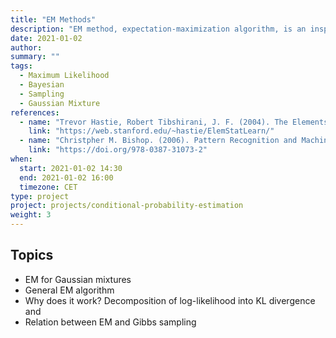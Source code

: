 ```yaml
---
title: "EM Methods"
description: "EM method, expectation-maximization algorithm, is an inspiring iterative method to find the log-likelihood by introducing some intermediate variable such as responsibility."
date: 2021-01-02
author:
summary: ""
tags:
  - Maximum Likelihood
  - Bayesian
  - Sampling
  - Gaussian Mixture
references:
  - name: "Trevor Hastie, Robert Tibshirani, J. F. (2004). The Elements of Statistical Learning (Vol. 99, Issue 466). Springer Science & Business Media."
    link: "https://web.stanford.edu/~hastie/ElemStatLearn/"
  - name: "Christpher M. Bishop. (2006). Pattern Recognition and Machine Learning."
    link: "https://doi.org/978-0387-31073-2"
when:
  start: 2021-01-02 14:30
  end: 2021-01-02 16:00
  timezone: CET
type: project
project: projects/conditional-probability-estimation
weight: 3
---
```


## Topics

- EM for Gaussian mixtures
- General EM algorithm
- Why does it work? Decomposition of log-likelihood into KL divergence and
- Relation between EM and Gibbs sampling


